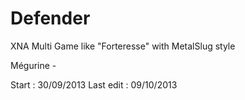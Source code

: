 Defender
========

XNA Multi Game like "Forteresse" with MetalSlug style

Mégurine -

Start : 30/09/2013
Last edit : 09/10/2013
